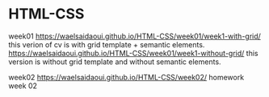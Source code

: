# HTML-CSS
week01
https://waelsaidaoui.github.io/HTML-CSS/week01/week1-with-grid/
this verion of cv is with grid template + semantic elements.
https://waelsaidaoui.github.io/HTML-CSS/week01/week1-without-grid/
this version is without grid template and without semantic elements.

week02
https://waelsaidaoui.github.io/HTML-CSS/week02/
homework week 02
